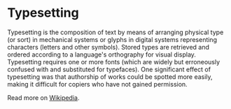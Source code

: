 # Typesetting

Typesetting is the composition of text by means of arranging physical type (or sort) in mechanical systems or glyphs in digital systems representing characters (letters and other symbols). Stored types are retrieved and ordered according to a language's orthography for visual display. Typesetting requires one or more fonts (which are widely but erroneously confused with and substituted for typefaces). One significant effect of typesetting was that authorship of works could be spotted more easily, making it difficult for copiers who have not gained permission.

Read more on [Wikipedia](https://en.wikipedia.org/wiki/Typesetting).

